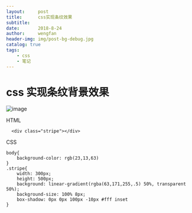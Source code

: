 ```yaml
---
layout:     post
title:      css实现条纹效果
subtitle:   
date:       2018-8-24
author:     wengfan
header-img: img/post-bg-debug.jpg
catalog: true
tags:
    - css
    - 笔记
---
```


# css 实现条纹背景效果

![image](https://ws4.sinaimg.cn/large/006tNbRwgy1fukns5yeegj308p0e4dgk.jpg)

HTML
```
  <div class="stripe"></div>
```
CSS
```
body{
    background-color: rgb(23,13,63)
}
.stripe{
    width: 300px;
    height: 500px;
    background: linear-gradient(rgba(63,171,255,.5) 50%, transparent 50%);
    background-size: 100% 8px;
    box-shadow: 0px 0px 100px -10px #fff inset
}
  
```
